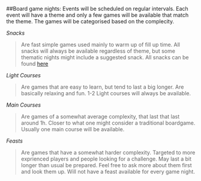 ##Board game nights:
Events will be scheduled on regular intervals.
Each event will have a theme and only a few games will be available that match the theme.
The games will be categorised based on the complecity.

*Snacks* 
>Are fast simple games used mainly to warm up of fill up time. 
>All snacks will always be available regardless of theme, but some thematic nights might include a suggested snack.
>All snacks can be found [here](snacks.md)

*Light Courses*
>Are games that are easy to learn, but tend to last a big longer.
>Are basically relaxing and fun.
>1-2 Light courses will always be available.

*Main Courses*
>Are games of a somewhat average complexity, that last that last around 1h.
>Closer to what one might consider a traditional boardgame.
>Usually one main course will be available.

*Feasts*
>Are games that have a somewhat harder complexity.
>Targeted to more exprienced players and people looking for a challenge.
>May last a bit longer than usual be prepared. Feel free to ask more about them first and look them up.
>Will not have a feast available for every game night.

